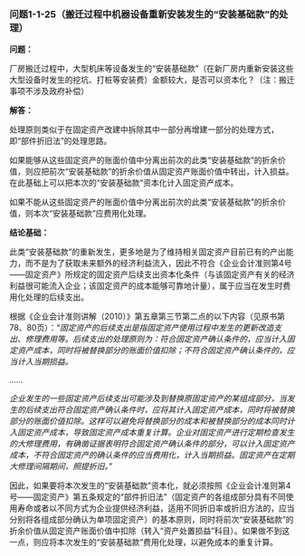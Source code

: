 ### 问题1-1-25（搬迁过程中机器设备重新安装发生的“安装基础款”的处理）

**问题：**

厂房搬迁过程中，大型机床等设备发生的“安装基础款”（在新厂房内重新安装这些大型设备时发生的挖坑、打桩等安装费）金额较大，是否可以资本化？（注：搬迁事项不涉及政府补偿）

**解答：**

处理原则类似于在固定资产改建中拆除其中一部分再增建一部分的处理方式，即“部件折旧法”的处理思路。

如果能够从这些固定资产的账面价值中分离出前次的此类“安装基础款”的折余价值，则应把前次“安装基础款”的折余价值从固定资产账面价值中转出，计入损益。在此基础上可以把本次的“安装基础款”资本化计入固定资产成本。

如果不能从这些固定资产的账面价值中分离出前次的此类“安装基础款”的折余价值，则本次“安装基础款”应费用化处理。

**结论基础：**

此类“安装基础款”的重新发生，更多地是为了维持相关固定资产目前已有的产出能力，而不是为了获取未来额外的经济利益流入，因此不符合《企业会计准则第4号——固定资产》所规定的固定资产后续支出资本化条件（与该固定资产有关的经济利益很可能流入企业；该固定资产的成本能够可靠地计量），属于应当在发生时费用化处理的后续支出。

根据《企业会计准则讲解（2010）》第五章第三节第二点的以下内容（见原书第78、80页）：“*固定资产的后续支出是指固定资产使用过程中发生的更新改造支出、修理费用等。后续支出的处理原则为：符合固定资产确认条件的，应当计入固定资产成本，同时将被替换部分的账面价值扣除；不符合固定资产确认条件的，应当计入当期损益。*

*……*

*企业发生的一些固定资产后续支出可能涉及到替换原固定资产的某组成部分，当发生的后续支出符合固定资产确认条件时，应将其计入固定资产成本，同时将被替换部分的账面价值扣除。这样可以避免将替换部分的成本和被替换部分的成本同时计入固定资产成本，导致固定资产成本重复计算。企业对固定资产进行定期检查发生的大修理费用，有确凿证据表明符合固定资产确认条件的部分，可以计入固定资产成本，不符合固定资产的确认条件的应当费用化，计入当期损益。固定资产在定期大修理间隔期间，照提折旧。”*

因此，如果要将本次发生的“安装基础款”资本化，就必须按照《企业会计准则第4号——固定资产》第五条规定的“部件折旧法”（固定资产的各组成部分具有不同使用寿命或者以不同方式为企业提供经济利益，适用不同折旧率或折旧方法的，应当分别将各组成部分确认为单项固定资产）的基本原则，同时将前次“安装基础款”的折余价值从固定资产账面价值中扣除（转入“资产处置损益”科目）。如果做不到这一点，则应将本次发生的“安装基础款”费用化处理，以避免成本的重复计算。